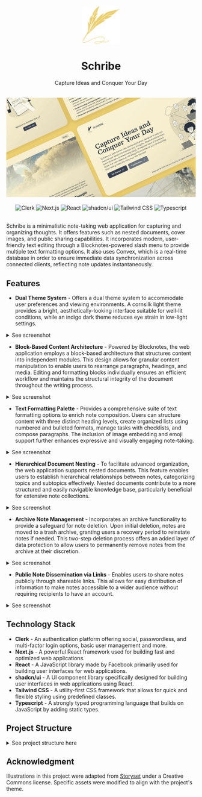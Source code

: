 <!-- markdownlint-disable MD033 -->
<!-- markdownlint-disable MD041 -->
<div align="center">
  <img src="public/icon.svg" alt="Schribe Logo" width="100" height="100" />
  <h1 align="center">Schribe</h1>
  <p align="center">Capture Ideas and Conquer Your Day</p>
</div>

<div align="center">
  <br />
  <img src="public/website-preview.png" alt="Schribe Demo" />
  <br /><br />
  <div>
    <img
      alt="Clerk"
      src="https://img.shields.io/badge/Clerk-%236C47FF?style=flat&logo=clerk"
    />
    <img
      alt="Next.js"
      src="https://img.shields.io/badge/Next.js-%23000000?logo=nextdotjs&logoColor=white"
    />
    <img
      alt="React"
      src="https://img.shields.io/badge/React-%230088CC?logo=react&logoColor=white"
    />
    <img
      alt="shadcn/ui"
      src="https://img.shields.io/badge/shadcn%2Fui-%23000000?logo=shadcnui&logoColor=white"
    />
    <img
      alt="Tailwind CSS"
      src="https://img.shields.io/badge/Tailwind%20CSS-%2306B6D4?logo=tailwindcss&logoColor=white"
    />
    <img
      alt="Typescript"
      src="https://img.shields.io/badge/Typescript-%233178C6?logo=typescript&logoColor=white"
    />
  </div>
</div>
<br />

Schribe is a minimalistic note-taking web application for capturing and organizing thoughts. It offers features such as nested documents, cover images, and public sharing capabilities. It incorporates modern, user-friendly text editing through a Blocknotes-powered slash menu to provide multiple text formatting options. It also uses Convex, which is a real-time database in order to ensure immediate data synchronization across connected clients, reflecting note updates instantaneously.

## Features

- **Dual Theme System** - Offers a dual theme system to accommodate user preferences and viewing environments. A cornsilk light theme provides a bright, aesthetically-looking interface suitable for well-lit conditions, while an indigo dark theme reduces eye strain in low-light settings.

<details>
  <summary>See screenshot</summary><br>
<img src="https://i.imgur.com/6h8ziFe.png" alt="Schribe Light Theme" />
<img src="https://i.imgur.com/yrDa7p7.png" alt="Schribe Dark Theme" />
</details>

- **Block-Based Content Architecture** - Powered by Blocknotes, the web application employs a block-based architecture that structures content into independent modules. This design allows for granular content manipulation to enable users to rearrange paragraphs, headings, and media. Editing and formatting blocks individually ensures an efficient workflow and maintains the structural integrity of the document throughout the writing process.

<details>
  <summary>See screenshot</summary><br>
<img src="https://i.imgur.com/d4AvxH3.png" alt="Schribe Block-Based Content Architecture" />
</details>

- **Text Formatting Palette** - Provides a comprehensive suite of text formatting options to enrich note composition. Users can structure content with three distinct heading levels, create organized lists using numbered and bulleted formats, manage tasks with checklists, and compose paragraphs. The inclusion of image embedding and emoji support further enhances expressive and visually engaging note-taking.

<details>
  <summary>See screenshot</summary><br>
<img src="https://i.imgur.com/eFkp9Rp.png" alt="Schribe Text Formatting Palette" />
</details>

- **Hierarchical Document Nesting** - To facilitate advanced organization, the web application supports nested documents. This feature enables users to establish hierarchical relationships between notes, categorizing topics and subtopics effectively. Nested documents contribute to a more structured and easily navigable knowledge base, particularly beneficial for extensive note collections.

<details>
  <summary>See screenshot</summary><br>
<img src="https://i.imgur.com/FVuacQf.png" alt="Schribe Hierarchical Document Nesting" />
</details>

- **Archive Note Management** - Incorporates an archive functionality to provide a safeguard for note deletion. Upon initial deletion, notes are moved to a trash archive, granting users a recovery period to reinstate notes if needed. This two-step deletion process offers an added layer of data protection to allow users to permanently remove notes from the archive at their discretion.

<details>
  <summary>See screenshot</summary><br>
<img src="https://i.imgur.com/cwr400L.png" alt="Schribe Archive Note Management" />
</details>

- **Public Note Dissemination via Links** - Enables users to share notes publicly through shareable links. This allows for easy distribution of information to make notes accessible to a wider audience without requiring recipients to have an account.

<details>
  <summary>See screenshot</summary><br>
<img src="https://i.imgur.com/JTjbBE4.png" alt="Schribe Public Note Dissemination" />
</details>

## Technology Stack

- **Clerk** - An authentication platform offering social, passwordless, and multi-factor login options, basic user management and more.
- **Next.js** - A powerful React framework used for building fast and optimized web applications.
- **React** - A JavaScript library made by Facebook primarily used for building user interfaces for web applications.
- **shadcn/ui** - A UI component library specifically designed for building user interfaces in web applications using React.
- **Tailwind CSS** - A utility-first CSS framework that allows for quick and flexible styling using predefined classes.
- **Typescript** - A strongly typed programming language that builds on JavaScript by adding static types.

## Project Structure

<details>
  <summary>See project structure here</summary>

```plaintext
└── 📁.vscode
    └── settings.json
└── 📁app
    └── 📁(landing-page)
        └── 📁_components
            └── discover.tsx
            └── example.tsx
            └── features.tsx
            └── footer.tsx
            └── header.tsx
            └── hero.tsx
            └── logo.tsx
            └── navigation-bar.tsx
        └── layout.tsx
        └── page.tsx
    └── 📁(main)
        └── 📁_components
            └── banner.tsx
            └── document-list.tsx
            └── item.tsx
            └── menu.tsx
            └── navigation-bar.tsx
            └── navigation.tsx
            └── publish.tsx
            └── title.tsx
            └── trash.tsx
            └── user-item.tsx
        └── 📁(routes)
            └── 📁documents
                └── 📁[documentId]
                    └── layout.tsx
                    └── page.tsx
                └── page.tsx
        └── layout.tsx
    └── 📁(public)
        └── 📁(routes)
            └── 📁preview
                └── 📁[documentId]
                    └── layout.tsx
                    └── page.tsx
        └── layout.tsx
    └── 📁api
        └── 📁edgestore
            └── 📁[...edgestore]
                └── route.ts
    └── 📁fonts
        └── GeistMonoVF.woff
        └── GeistVF.woff
    └── error.tsx
    └── globals.css
    └── layout.tsx
└── 📁components
    └── 📁modals
        └── confirm-delete.tsx
        └── confirm-restore.tsx
        └── cover-image-modal.tsx
        └── settings-modal.tsx
    └── 📁ui
        └── alert-dialog.tsx
        └── avatar.tsx
        └── button.tsx
        └── command.tsx
        └── dialog.tsx
        └── dropdown-menu.tsx
        └── input.tsx
        └── label.tsx
        └── popover.tsx
         └── skeleton.tsx
      └── sonner.tsx
    └── convex-provider.tsx
    └── cover.tsx
    └── editor.module.css
    └── editor.tsx
    └── emoji-picker.module.css
    └── emoji-picker.tsx
    └── modal-provider.tsx
    └── mode-toggle.tsx
    └── search-command.tsx
    └── single-image-dropdown.tsx
    └── theme-provider.tsx
    └── toolbar.tsx
    └── word-counter.tsx
└── 📁convex
    └── 📁_generated
        └── api.d.ts
        └── api.js
        └── dataModel.d.ts
        └── server.d.ts
        └── server.js
    └── auth.config.ts
    └── documents.ts
    └── schema.ts
└── 📁hooks
    └── use-cover-image.tsx
    └── use-origin.tsx
    └── use-search.tsx
    └── use-settings.tsx
└── 📁lib
    └── edgestore.ts
    └── utils.ts
└── 📁public
└── .eslintrc.json
└── .gitignore
└── components.json
└── LICENSE
└── next.config.mjs
└── package-lock.json
└── package.json
└── postcss.config.mjs
└── prettier.config.js
└── README.md
└── tailwind.config.ts
└── tsconfig.json
```

</details>

## Acknowledgment

Illustrations in this project were adapted from [Storyset](https://storyset.com/) under a Creative Commons license. Specific assets were modified to align with the project's theme.
